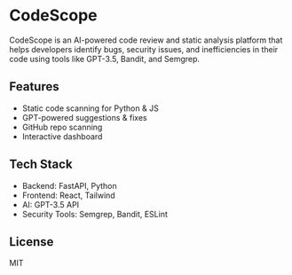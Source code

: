 # CodeScope 

CodeScope is an AI-powered code review and static analysis platform that helps developers identify bugs, security issues, and inefficiencies in their code using tools like GPT-3.5, Bandit, and Semgrep.

## Features
- Static code scanning for Python & JS
- GPT-powered suggestions & fixes
- GitHub repo scanning
- Interactive dashboard

## Tech Stack
- Backend: FastAPI, Python
- Frontend: React, Tailwind
- AI: GPT-3.5 API
- Security Tools: Semgrep, Bandit, ESLint


## License
MIT
